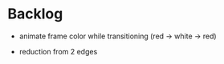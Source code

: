 
# Backlog

- animate frame color while transitioning (red -> white -> red)

- reduction from 2 edges
